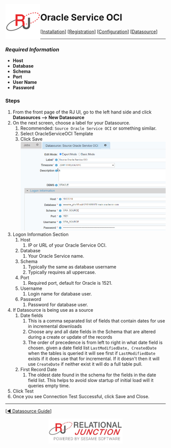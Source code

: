 <a href="http://www.sesamesoftware.com"><img align=left src="../images/RJOrbit110x110.png"></img></a>

# Oracle Service OCI

[[Installation](../guides/installguide.md)] [[Registration](../guides/RegistrationGuide.md)] [[Configuration](../guides/configurationGuide.md)] [[Datasource](../guides/DatasourceGuide.md)]

---

### *Required Information*

* **Host**
* **Database**
* **Schema**
* **Port**
* **User Name**
* **Password**

### Steps

1. From the front page of the RJ UI, go to the left hand side and click **Datasources --> New Datasource**
2. On the next screen, choose a label for your Datasource.
   1. Recommended: ``Source Oracle Service OCI`` or something similar.
   2. Select OracleServiceOCI Template
   3. Click Save
   ![Oracle Service OCI](../images/oracleserviceoci.png)
3. Logon Information Section
   1. Host
      1. IP or URL of your Oracle Service OCI.
   2. Database
      1. Your Oracle Service name.
   3. Schema
      1. Typically the same as database username
      2. Typically requires all uppercase.
   4. Port
      1. Required port, default for Oracle is 1521.
   5. Username
      1. Login name for database user.
   6. Password
      1. Password for database user.
4. If Datasource is being use as a source
   1. Date fields
      1. This is a comma separated list of fields that contain dates for use in incremental downloads
      2. Choose any and all date fields in the Schema that are altered during a create or update of the records
      3. The order of precedence is from left to right in what date field is chosen. given a date field list `LastModifiedDate, CreatedDate` when the tables is queried it will see first if `LastModifiedDate` exists if it does use that for incremental. If it doesn't then it will use `CreateDate` if neither exist it will do a full table pull.
   2. First Record Date
      1. The oldest date found in the schema for the fields in the date field list. This helps to avoid slow startup of initial load will it queries empty time.
5. Click Test
6. Once you see Connection Test Successful, click Save and Close.

---

[[&#9664; Datasource Guide](../guides/DatasourceGuide.md)]

<p align="center" >  <a href="http://www.sesamesoftware.com"><img align=center src="../images/poweredBy.png" height="80px"></img></a> </p>
